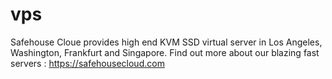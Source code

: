 # vps
Safehouse Cloue provides high end KVM SSD virtual server in Los Angeles, Washington, Frankfurt and Singapore. 
Find out more about our blazing fast servers : https://safehousecloud.com
